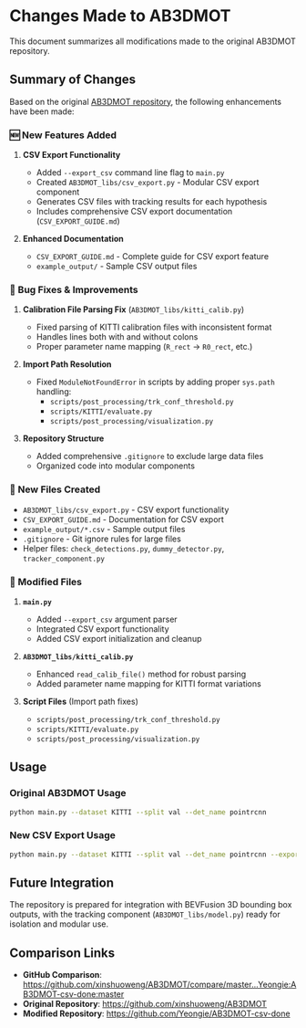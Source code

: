 # Changes Made to AB3DMOT

This document summarizes all modifications made to the original AB3DMOT repository.

## Summary of Changes

Based on the original [AB3DMOT repository](https://github.com/xinshuoweng/AB3DMOT), the following enhancements have been made:

### 🆕 New Features Added

1. **CSV Export Functionality**
   - Added `--export_csv` command line flag to `main.py`
   - Created `AB3DMOT_libs/csv_export.py` - Modular CSV export component
   - Generates CSV files with tracking results for each hypothesis
   - Includes comprehensive CSV export documentation (`CSV_EXPORT_GUIDE.md`)

2. **Enhanced Documentation**
   - `CSV_EXPORT_GUIDE.md` - Complete guide for CSV export feature
   - `example_output/` - Sample CSV output files

### 🔧 Bug Fixes & Improvements

1. **Calibration File Parsing Fix** (`AB3DMOT_libs/kitti_calib.py`)
   - Fixed parsing of KITTI calibration files with inconsistent format
   - Handles lines both with and without colons
   - Proper parameter name mapping (`R_rect` → `R0_rect`, etc.)

2. **Import Path Resolution** 
   - Fixed `ModuleNotFoundError` in scripts by adding proper `sys.path` handling:
     - `scripts/post_processing/trk_conf_threshold.py`
     - `scripts/KITTI/evaluate.py` 
     - `scripts/post_processing/visualization.py`

3. **Repository Structure**
   - Added comprehensive `.gitignore` to exclude large data files
   - Organized code into modular components

### 📁 New Files Created

- `AB3DMOT_libs/csv_export.py` - CSV export functionality
- `CSV_EXPORT_GUIDE.md` - Documentation for CSV export
- `example_output/*.csv` - Sample output files
- `.gitignore` - Git ignore rules for large files
- Helper files: `check_detections.py`, `dummy_detector.py`, `tracker_component.py`

### 🔄 Modified Files

1. **`main.py`**
   - Added `--export_csv` argument parser
   - Integrated CSV export functionality
   - Added CSV export initialization and cleanup

2. **`AB3DMOT_libs/kitti_calib.py`**
   - Enhanced `read_calib_file()` method for robust parsing
   - Added parameter name mapping for KITTI format variations

3. **Script Files** (Import path fixes)
   - `scripts/post_processing/trk_conf_threshold.py`
   - `scripts/KITTI/evaluate.py`
   - `scripts/post_processing/visualization.py`

## Usage

### Original AB3DMOT Usage
```bash
python main.py --dataset KITTI --split val --det_name pointrcnn
```

### New CSV Export Usage
```bash
python main.py --dataset KITTI --split val --det_name pointrcnn --export_csv
```

## Future Integration

The repository is prepared for integration with BEVFusion 3D bounding box outputs, with the tracking component (`AB3DMOT_libs/model.py`) ready for isolation and modular use.

## Comparison Links

- **GitHub Comparison**: https://github.com/xinshuoweng/AB3DMOT/compare/master...Yeongie:AB3DMOT-csv-done:master
- **Original Repository**: https://github.com/xinshuoweng/AB3DMOT
- **Modified Repository**: https://github.com/Yeongie/AB3DMOT-csv-done
